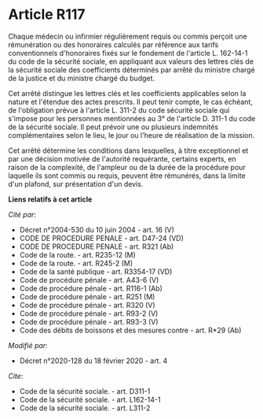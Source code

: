 # Article R117

Chaque médecin ou infirmier régulièrement requis ou commis perçoit une rémunération ou des honoraires calculés par référence
aux tarifs conventionnels d'honoraires fixés sur le fondement de l'article L. 162-14-1 du code de la sécurité sociale, en
appliquant aux valeurs des lettres clés de la sécurité sociale des coefficients déterminés par arrêté du ministre chargé de
la justice et du ministre chargé du budget.

Cet arrêté distingue les lettres clés et les coefficients applicables selon la nature et l'étendue des actes prescrits. Il
peut tenir compte, le cas échéant, de l'obligation prévue à l'article L. 311-2 du code sécurité sociale qui s'impose pour les
personnes mentionnées au 3° de l'article D. 311-1 du code de la sécurité sociale. Il peut prévoir une ou plusieurs indemnités
complémentaires selon le lieu, le jour ou l'heure de réalisation de la mission.

Cet arrêté détermine les conditions dans lesquelles, à titre exceptionnel et par une décision motivée de l'autorité
requérante, certains experts, en raison de la complexité, de l'ampleur ou de la durée de la procédure pour laquelle ils sont
commis ou requis, peuvent être rémunérés, dans la limite d'un plafond, sur présentation d'un devis.

**Liens relatifs à cet article**

_Cité par_:

  - Décret n°2004-530 du 10 juin 2004 - art. 16 (V)
  - CODE DE PROCEDURE PENALE - art. D47-24 (VD)
  - CODE DE PROCEDURE PENALE - art. R321 (Ab)
  - Code de la route. - art. R235-12 (M)
  - Code de la route. - art. R245-2 (M)
  - Code de la santé publique - art. R3354-17 (VD)
  - Code de procédure pénale - art. A43-6 (V)
  - Code de procédure pénale - art. R116-1 (Ab)
  - Code de procédure pénale - art. R251 (M)
  - Code de procédure pénale - art. R320 (V)
  - Code de procédure pénale - art. R93-2 (V)
  - Code de procédure pénale - art. R93-3 (V)
  - Code des débits de boissons et des mesures contre  - art. R*29 (Ab)

_Modifié par_:

  - Décret n°2020-128 du 18 février 2020 - art. 4

_Cite_:

  - Code de la sécurité sociale. - art. D311-1
  - Code de la sécurité sociale. - art. L162-14-1
  - Code de la sécurité sociale. - art. L311-2
